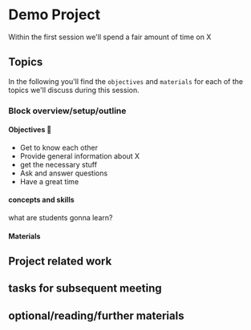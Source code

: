 # Demo Project

Within the first session we'll spend a fair amount of time on X

## Topics 

In the following you'll find the `objectives` and `materials` for each of the topics we'll discuss during this session.

### Block overview/setup/outline



#### Objectives 📍
- Get to know each other
- Provide general information about X
- get the necessary stuff  
- Ask and answer questions
- Have a great time

#### concepts and skills

what are students gonna learn?

#### Materials



## Project related work


## tasks for subsequent meeting


## optional/reading/further materials


